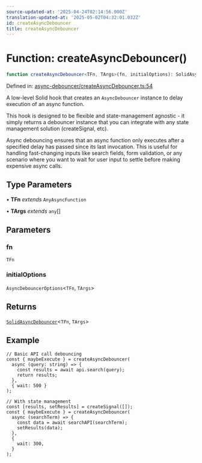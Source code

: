 ```yaml
---
source-updated-at: '2025-04-24T02:14:56.000Z'
translation-updated-at: '2025-05-02T04:32:01.032Z'
id: createAsyncDebouncer
title: createAsyncDebouncer
---
```


<!-- DO NOT EDIT: this page is autogenerated from the type comments -->

# Function: createAsyncDebouncer()

```ts
function createAsyncDebouncer<TFn, TArgs>(fn, initialOptions): SolidAsyncDebouncer<TFn, TArgs>
```

Defined in: [async-debouncer/createAsyncDebouncer.ts:54](https://github.com/TanStack/pacer/blob/main/packages/solid-pacer/src/async-debouncer/createAsyncDebouncer.ts#L54)

A low-level Solid hook that creates an `AsyncDebouncer` instance to delay execution of an async function.

This hook is designed to be flexible and state-management agnostic - it simply returns a debouncer instance that
you can integrate with any state management solution (createSignal, etc).

Async debouncing ensures that an async function only executes after a specified delay has passed since its last invocation.
This is useful for handling fast-changing inputs like search fields, form validation, or any scenario where you want to
wait for user input to settle before making expensive async calls.

## Type Parameters

• **TFn** *extends* `AnyAsyncFunction`

• **TArgs** *extends* `any`[]

## Parameters

### fn

`TFn`

### initialOptions

`AsyncDebouncerOptions`\<`TFn`, `TArgs`\>

## Returns

[`SolidAsyncDebouncer`](../interfaces/solidasyncdebouncer.md)\<`TFn`, `TArgs`\>

## Example

```tsx
// Basic API call debouncing
const { maybeExecute } = createAsyncDebouncer(
  async (query: string) => {
    const results = await api.search(query);
    return results;
  },
  { wait: 500 }
);

// With state management
const [results, setResults] = createSignal([]);
const { maybeExecute } = createAsyncDebouncer(
  async (searchTerm) => {
    const data = await searchAPI(searchTerm);
    setResults(data);
  },
  {
    wait: 300,
  }
);
```

